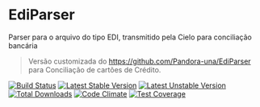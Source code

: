 # EdiParser
Parser para o arquivo do tipo EDI, transmitido pela Cielo para conciliação bancária

> Versão customizada do https://github.com/Pandora-una/EdiParser para Conciliação de cartões de Crédito.




[![Build Status](https://secure.travis-ci.org/Pandora-una/EdiParser.png?branch=master)](http://travis-ci.org/Pandora-una/EdiParser)
[![Latest Stable Version](https://poser.pugx.org/pandora-una/edi-parser/v/stable)](https://packagist.org/packages/pandora-una/edi-parser) 
[![Latest Unstable Version](https://poser.pugx.org/pandora-una/edi-parser/v/unstable)](https://packagist.org/packages/pandora-una/edi-parser) 
[![Total Downloads](https://poser.pugx.org/pandora-una/edi-parser/downloads)](https://packagist.org/packages/pandora-una/edi-parser) 
[![Code Climate](https://codeclimate.com/github/Pandora-una/EdiParser/badges/gpa.svg)](https://codeclimate.com/github/Pandora-una/EdiParser)
[![Test Coverage](https://codeclimate.com/github/Pandora-una/EdiParser/badges/coverage.svg)](https://codeclimate.com/github/Pandora-una/EdiParser/coverage)
